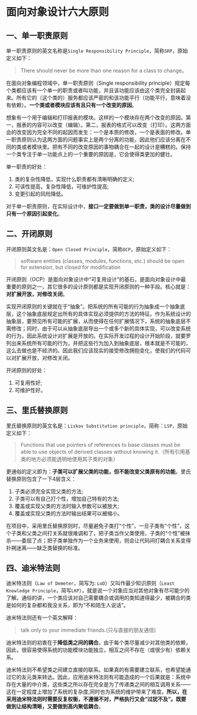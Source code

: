 # 面向对象设计六大原则

## 一、单一职责原则

单一职责原则的英文名称是`Single Responsibility Principle`，简称`SRP`，原始定义如下：

> There should never be more than one reason for a class to change。

在面向对象编程领域中，单一职责原则（Single responsibility principle）规定每个类都应该有一个单一的职责或者叫功能，并且该功能应该由这个类完全封装起来。所有它的（这个类的）服务都应该严密的和该功能平行（功能平行，意味着没有依赖）。**一个类或者模块应该有且只有一个改变的原因**。

想象有一个用于编辑和打印报表的模块。这样的一个模块存在两个改变的原因。第一，报表的内容可以改变（编辑）。第二，报表的格式可以改变（打印）。这两方面会的改变因为完全不同的起因而发生：一个是本质的修改，一个是表面的修改。单一职责原则认为这两方面的问题事实上是两个分离的功能，因此他们应该分离在不同的类或者模块里。把有不同的改变原因的事物耦合在一起的设计是糟糕的。保持一个类专注于单一功能点上的一个重要的原因是，它会使得类更加的健壮。

单一职责的好处：

1. 类的复杂性降低，实现什么职责都有清晰明确的定义;
2. 可读性提高，复杂性降低，可维护性提高;
3. 变更引起的风险降低。

对于单一职责原则，在实际设计中，**接口一定要做到单一职责，类的设计尽量做到只有一个原因引起变化**。

## 二、开闭原则

开闭原则英文名是：`Open Closed Principle`，简称`OCP`，原始定义如下：

> software entities (classes, modules, functions, etc.) should be open for extension, but closed for modification

开闭原则（OCP）是面向对象设计中“可复用设计”的基石，是面向对象设计中最重要的原则之一，其它很多的设计原则都是实现开闭原则的一种手段。核心就是：**对扩展开放，对修改关闭**。

实现开闭原则的关键就在于“抽象”。把系统的所有可能的行为抽象成一个抽象底层，这个抽象底层规定出所有的具体实现必须提供的方法的特征。作为系统设计的抽象层，要预见所有可能的扩展，从而使得在任何扩展情况下，系统的抽象底层不需修改；同时，由于可以从抽象底层导出一个或多个新的具体实现，可以改变系统的行为，因此系统设计对扩展是开放的。在实际开发过程的设计开始阶段，就要罗列出来系统所有可能的行为，并把这些行为加入到抽象底层，根本就是不可能的，这么去做也是不经济的。因此我们应该现实的接受修改拥抱变化，使我们的代码可以对扩展开放，对修改关闭。

开闭原则的好处：

1. 可复用性好;
2. 可维护性好。

## 三、里氏替换原则

里氏替换原则的英文名是：`Liskov Substitution principle`，简称：`LSP`，原始定义如下：

> Functions that use pointers of references to base classes must be able to use objects of derived classes without knowing it.（所有引用基类的地方必须能透明地使用其子类的对象）

更通俗的定义即为：**子类可以扩展父类的功能，但不能改变父类原有的功能**。里氏替换原则包含了一下4层含义：

1. 子类必须完全实现父类的方法;
2. 子类可以有自己打个性，增加自己特有的方法;
3. 覆盖或实现父类的方法时输入参数可以被放大;
4. 覆盖或实现父类的方法时输出结果可以被缩小。

在项目中，采用里氏替换原则时，尽量避免子类打“个性”，一旦子类有“个性”，这个子类和父类之间打关系就很难调和了，把子类当作父类使用，子类的“个性”被抹杀——委屈了点；把子类单独作为一个业务来使用，则会让代码间打耦合关系变得扑朔迷离——缺乏类替换的标准。

## 四、迪米特法则

迪米特法则（`Law of Demeter`，简写为: `LoD`）又叫作最少知识原则（`Least Knowledge Principle`，简写`LKP`），就是说一个对象应当对其他对象有尽可能少的了解。通俗的讲，一个类应该对自己需要耦合或调用的类知道得最少，被耦合的类是如何的复杂都和我没关系，即为“不和陌生人说话”。

迪米特法则还有一个英文解释：

> talk only to your immediate friends.(只与直接的朋友通信)

迪米特法则的初衷在于**降低类之间的耦合**。由于每个类尽量减少对其他类的依赖，因此，很容易使得系统的功能模块功能独立，相互之间不存在（或很少有）依赖关系。

迪米特法则不希望类之间建立直接的联系。如果真的有需要建立联系，也希望能通过它的友元类来转达。因此，应用迪米特法则有可能造成的一个后果就是：系统中存在大量的中介类，这些类之所以存在完全是为了传递类之间的相互调用关系——这在一定程度上增加了系统的复杂度,同时也为系统的维护带来了难度。**所以，在采用迪米特法则时需要反复权衡，不遵循不对，严格执行又会“过犹不及”。既要做到让结构清晰，又要做到高内聚低耦合**。
